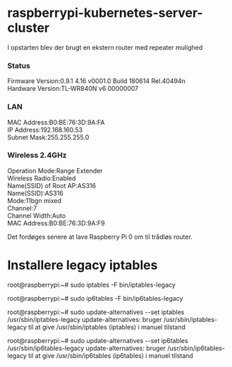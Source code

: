 # raspberrypi-kubernetes-server-cluster

I opstarten blev der brugt en ekstern router med repeater mulighed

### Status
  Firmware Version:0.9.1 4.16 v0001.0 Build 180614 Rel.40494n<br />
  Hardware Version:TL-WR840N v6 00000007<br />

### LAN
  MAC Address:B0:BE:76:3D:9A:FA<br />
  IP Address:192.168.160.53<br />
  Subnet Mask:255.255.255.0<br />
### Wireless 2.4GHz
  Operation Mode:Range Extender<br />
  Wireless Radio:Enabled<br />
  Name(SSID) of Root AP:AS316<br />
  Name(SSID):AS316<br />
  Mode:11bgn mixed<br />
  Channel:7<br />
  Channel Width:Auto<br />
  MAC Address:B0:BE:76:3D:9A:F9<br />

Det fordøges senere at lave Raspberry Pi 0 om til trådløs router.



# Installere legacy iptables
  root@raspberrypi:~# sudo iptables -F bin/iptables-legacy

  root@raspberrypi:~# sudo ip6tables -F bin/ip6tables-legacy
  
  root@raspberrypi:~# sudo update-alternatives --set iptables /usr/sbin/iptables-legacy
  update-alternatives: bruger /usr/sbin/iptables-legacy til at give /usr/sbin/iptables (iptables) i manuel tilstand 
  
  root@raspberrypi:~# sudo update-alternatives --set ip6tables /usr/sbin/ip6tables-legacy
  update-alternatives: bruger /usr/sbin/ip6tables-legacy til at give /usr/sbin/ip6tables (ip6tables) i manuel tilstand

